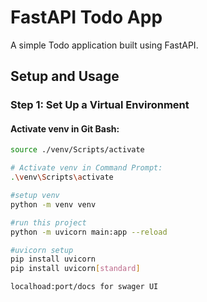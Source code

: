 # FastAPI Todo App

A simple Todo application built using FastAPI.

## Setup and Usage

### Step 1: Set Up a Virtual Environment

#### Activate venv in Git Bash:

```bash
source ./venv/Scripts/activate

# Activate venv in Command Prompt:
.\venv\Scripts\activate

#setup venv
python -m venv venv

#run this project
python -m uvicorn main:app --reload

#uvicorn setup
pip install uvicorn
pip install uvicorn[standard]

localhoad:port/docs for swager UI
```
